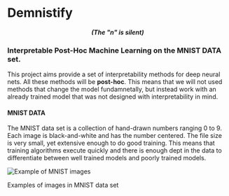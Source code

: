 # Demnistify

***<p align="center">(The "n" is silent)</p>***

### Interpretable Post-Hoc Machine Learning on the MNIST DATA set.
This project aims provide a set of interpretability methods for deep neural nets. All these methods will be **post-hoc**. This means that we will not used methods that change the model fundamnetally, but instead work with an already trained model that was not designed with interpretability in mind.

#### MNIST DATA
The MNIST data set is a collection of hand-drawn numbers ranging 0 to 9. Each image is black-and-white and has the number centered. The file size is very small, yet extensive enough to do good training. This means that training algorithms execute quickly and there is enough dept in the data to differentiate between well trained models and poorly trained models.

![Example of MNIST images](https://external-content.duckduckgo.com/iu/?u=https%3A%2F%2Fwww.researchgate.net%2Fpublication%2F359449733%2Ffigure%2Ffig2%2FAS%3A11431281087562446%401664675721372%2FExample-Images-of-the-MNIST-Handwritten-Digit-Classification-dataset.png&f=1&nofb=1&ipt=acd19b0464996a0fddfc4fcc9a42cbbeaea4839e2e7dfa0b5bf809ae93452763&ipo=images)<p>Examples of images in MNIST data set</p>
